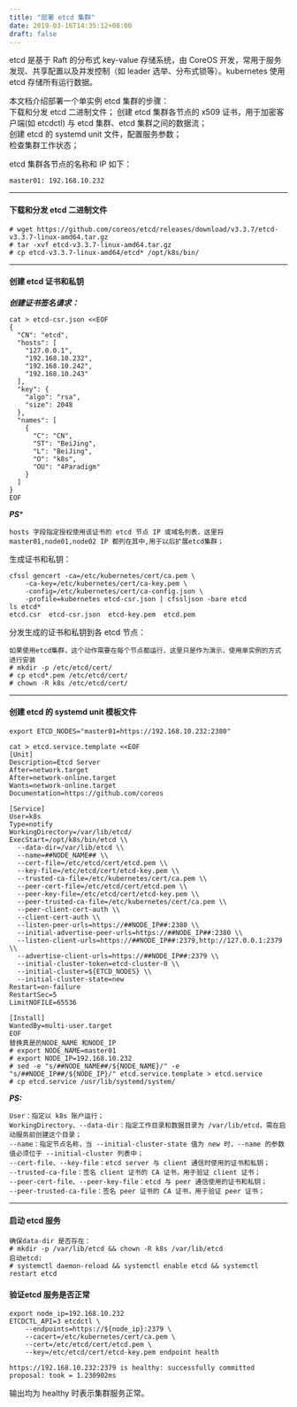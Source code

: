 ```yaml
---
title: "部署 etcd 集群"
date: 2019-03-16T14:35:12+08:00
draft: false
---
```


etcd 是基于 Raft 的分布式 key-value 存储系统，由 CoreOS 开发，常用于服务发现、共享配置以及并发控制（如 leader 选举、分布式锁等）。kubernetes 使用 etcd 存储所有运行数据。

本文档介绍部署一个单实例 etcd 集群的步骤：  
下载和分发 etcd 二进制文件；
创建 etcd 集群各节点的 x509 证书，用于加密客户端(如 etcdctl) 与 etcd 集群、etcd 集群之间的数据流；  
创建 etcd 的 systemd unit 文件，配置服务参数；  
检查集群工作状态；  

etcd 集群各节点的名称和 IP 如下：
```
master01: 192.168.10.232
```
----
#### 下载和分发 etcd 二进制文件
```
# wget https://github.com/coreos/etcd/releases/download/v3.3.7/etcd-v3.3.7-linux-amd64.tar.gz
# tar -xvf etcd-v3.3.7-linux-amd64.tar.gz
# cp etcd-v3.3.7-linux-amd64/etcd* /opt/k8s/bin/
```

----
#### 创建 etcd 证书和私钥
***创建证书签名请求：***
```
cat > etcd-csr.json <<EOF
{
  "CN": "etcd",
  "hosts": [
    "127.0.0.1",
    "192.168.10.232",
    "192.168.10.242",
    "192.168.10.243"
  ],
  "key": {
    "algo": "rsa",
    "size": 2048
  },
  "names": [
    {
      "C": "CN",
      "ST": "BeiJing",
      "L": "BeiJing",
      "O": "k8s",
      "OU": "4Paradigm"
    }
  ]
}
EOF
```
***PS****
```
hosts 字段指定授权使用该证书的 etcd 节点 IP 或域名列表，这里将 master01,node01,node02 IP 都列在其中,用于以后扩展etcd集群；
```
生成证书和私钥：
```
cfssl gencert -ca=/etc/kubernetes/cert/ca.pem \
    -ca-key=/etc/kubernetes/cert/ca-key.pem \
    -config=/etc/kubernetes/cert/ca-config.json \
    -profile=kubernetes etcd-csr.json | cfssljson -bare etcd
ls etcd*
etcd.csr  etcd-csr.json  etcd-key.pem  etcd.pem
```
分发生成的证书和私钥到各 etcd 节点：
```
如果使用etcd集群，这个动作需要在每个节点都运行，这里只是作为演示，使用单实例的方式进行安装
# mkdir -p /etc/etcd/cert/
# cp etcd*.pem /etc/etcd/cert/
# chown -R k8s /etc/etcd/cert/
```
----
#### 创建 etcd 的 systemd unit 模板文件
```
export ETCD_NODES="master01=https://192.168.10.232:2380"

cat > etcd.service.template <<EOF
[Unit]
Description=Etcd Server
After=network.target
After=network-online.target
Wants=network-online.target
Documentation=https://github.com/coreos

[Service]
User=k8s
Type=notify
WorkingDirectory=/var/lib/etcd/
ExecStart=/opt/k8s/bin/etcd \\
  --data-dir=/var/lib/etcd \\
  --name=##NODE_NAME## \\
  --cert-file=/etc/etcd/cert/etcd.pem \\
  --key-file=/etc/etcd/cert/etcd-key.pem \\
  --trusted-ca-file=/etc/kubernetes/cert/ca.pem \\
  --peer-cert-file=/etc/etcd/cert/etcd.pem \\
  --peer-key-file=/etc/etcd/cert/etcd-key.pem \\
  --peer-trusted-ca-file=/etc/kubernetes/cert/ca.pem \\
  --peer-client-cert-auth \\
  --client-cert-auth \\
  --listen-peer-urls=https://##NODE_IP##:2380 \\
  --initial-advertise-peer-urls=https://##NODE_IP##:2380 \\
  --listen-client-urls=https://##NODE_IP##:2379,http://127.0.0.1:2379 \\
  --advertise-client-urls=https://##NODE_IP##:2379 \\
  --initial-cluster-token=etcd-cluster-0 \\
  --initial-cluster=${ETCD_NODES} \\
  --initial-cluster-state=new
Restart=on-failure
RestartSec=5
LimitNOFILE=65536

[Install]
WantedBy=multi-user.target
EOF
替换真是的NODE_NAME 和NODE_IP
# export NODE_NAME=master01
# export NODE_IP=192.168.10.232
# sed -e "s/##NODE_NAME##/${NODE_NAME}/" -e "s/##NODE_IP##/${NODE_IP}/" etcd.service.template > etcd.service
# cp etcd.service /usr/lib/systemd/system/
```

***PS:***
```
User：指定以 k8s 账户运行；
WorkingDirectory、--data-dir：指定工作目录和数据目录为 /var/lib/etcd，需在启动服务前创建这个目录；
--name：指定节点名称，当 --initial-cluster-state 值为 new 时，--name 的参数值必须位于 --initial-cluster 列表中；
--cert-file、--key-file：etcd server 与 client 通信时使用的证书和私钥；
--trusted-ca-file：签名 client 证书的 CA 证书，用于验证 client 证书；
--peer-cert-file、--peer-key-file：etcd 与 peer 通信使用的证书和私钥；
--peer-trusted-ca-file：签名 peer 证书的 CA 证书，用于验证 peer 证书；
```

-----
#### 启动 etcd 服务
```
确保data-dir 是否存在：
# mkdir -p /var/lib/etcd && chown -R k8s /var/lib/etcd
启动etcd:
# systemctl daemon-reload && systemctl enable etcd && systemctl restart etcd
```
#### 验证etcd 服务是否正常
```
export node_ip=192.168.10.232
ETCDCTL_API=3 etcdctl \
    --endpoints=https://${node_ip}:2379 \
    --cacert=/etc/kubernetes/cert/ca.pem \
    --cert=/etc/etcd/cert/etcd.pem \
    --key=/etc/etcd/cert/etcd-key.pem endpoint health

https://192.168.10.232:2379 is healthy: successfully committed proposal: took = 1.230902ms
```
输出均为 healthy 时表示集群服务正常。
